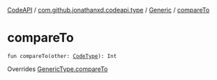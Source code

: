 [CodeAPI](../../index.md) / [com.github.jonathanxd.codeapi.type](../index.md) / [Generic](index.md) / [compareTo](.)

# compareTo

`fun compareTo(other: `[`CodeType`](../-code-type/index.md)`): Int`

Overrides [GenericType.compareTo](../-generic-type/compare-to.md)

